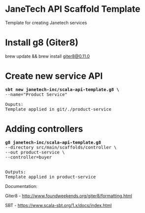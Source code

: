 # JaneTech API Scaffold Template
Template for creating Janetech services

# Install g8 (Giter8)
brew update && brew install giter8@0.11.0



# Create new service API
<pre>
<b>sbt new janetech-inc/scala-api-template.g8 \</b>
--name="Product Service"

Ouputs:
Template applied in git/./product-service
</pre>


# Adding controllers
<pre>
<b>g8 janetech-inc/scala-api-template.g8</b>
--directory src/main/scaffolds/controller \
--out product-service \
--controller=buyer


Outputs:
Template applied in product-service
</pre>


Documentation:

Giter8 - http://www.foundweekends.org/giter8/formatting.html

SBT - https://www.scala-sbt.org/1.x/docs/index.html
